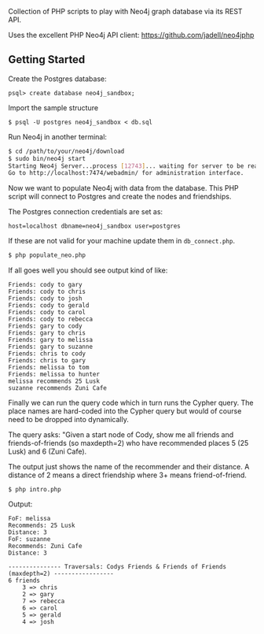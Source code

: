 Collection of PHP scripts to play with Neo4j graph database via its REST API.

Uses the excellent PHP Neo4j API client: https://github.com/jadell/neo4jphp

## Getting Started

Create the Postgres database:

```
psql> create database neo4j_sandbox;
```

Import the sample structure

```
$ psql -U postgres neo4j_sandbox < db.sql
```

Run Neo4j in another terminal:

```bash
$ cd /path/to/your/neo4j/download
$ sudo bin/neo4j start
Starting Neo4j Server...process [12743]... waiting for server to be ready...... OK.
Go to http://localhost:7474/webadmin/ for administration interface.
```

Now we want to populate Neo4j with data from the database. This PHP script will connect to Postgres and create the nodes and friendships.

The Postgres connection credentials are set as:

`host=localhost dbname=neo4j_sandbox user=postgres`

If these are not valid for your machine update them in `db_connect.php`.

```bash
$ php populate_neo.php
```
If all goes well you should see output kind of like:

```
Friends: cody to gary
Friends: cody to chris
Friends: cody to josh
Friends: cody to gerald
Friends: cody to carol
Friends: cody to rebecca
Friends: gary to cody
Friends: gary to chris
Friends: gary to melissa
Friends: gary to suzanne
Friends: chris to cody
Friends: chris to gary
Friends: melissa to tom
Friends: melissa to hunter
melissa recommends 25 Lusk
suzanne recommends Zuni Cafe
```

Finally we can run the query code which in turn runs the Cypher query. The place names are hard-coded into the Cypher query
but would of course need to be dropped into dynamically.

The query asks: "Given a start node of Cody, show me all friends and friends-of-friends (so maxdepth=2) who have recommended
places 5 (25 Lusk) and 6 (Zuni Cafe).

The output just shows the name of the recommender and their distance. A distance of 2 means a direct friendship where 3+ means friend-of-friend.

```
$ php intro.php
```

Output:

```
FoF: melissa
Recommends: 25 Lusk
Distance: 3
FoF: suzanne
Recommends: Zuni Cafe
Distance: 3

--------------- Traversals: Codys Friends & Friends of Friends (maxdepth=2) -----------------
6 friends
	3 => chris
	2 => gary
	7 => rebecca
	6 => carol
	5 => gerald
	4 => josh
```